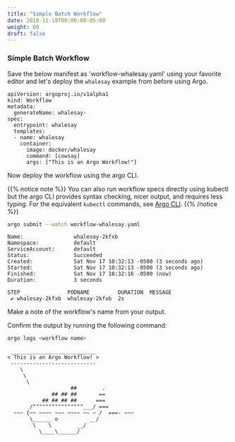 ```yaml
---
title: "Simple Batch Workflow"
date: 2018-11-18T00:00:00-05:00
weight: 60
draft: false
---
```


### Simple Batch Workflow

Save the below manifest as 'workflow-whalesay.yaml' using your favorite editor and let's deploy the `whalesay` example from before using Argo.

```
apiVersion: argoproj.io/v1alpha1
kind: Workflow
metadata:
  generateName: whalesay-
spec:
  entrypoint: whalesay
  templates:
  - name: whalesay
    container:
      image: docker/whalesay
      command: [cowsay]
      args: ["This is an Argo Workflow!"]
```

Now deploy the workflow using the argo CLI.

{{% notice note %}}
You can also run workflow specs directly using kubectl but the argo CLI provides syntax checking, nicer output, and requires less typing. For the equivalent `kubectl` commands, see [Argo CLI](https://argoproj.github.io/docs/argo/examples/readme.html#argo-cli).
{{% /notice %}}

```bash
argo submit --watch workflow-whalesay.yaml
```

```output
Name:                whalesay-2kfxb
Namespace:           default
ServiceAccount:      default
Status:              Succeeded
Created:             Sat Nov 17 10:32:13 -0500 (3 seconds ago)
Started:             Sat Nov 17 10:32:13 -0500 (3 seconds ago)
Finished:            Sat Nov 17 10:32:16 -0500 (now)
Duration:            3 seconds

STEP               PODNAME         DURATION  MESSAGE
 ✔ whalesay-2kfxb  whalesay-2kfxb  2s        
```
Make a note of the workflow's name from your output.

Confirm the output by running the following command:

```bash
argo logs <workflow name>
```

```output
 ___________________________ 
< This is an Argo Workflow! >
 --------------------------- 
    \
     \
      \     
                    ##        .            
              ## ## ##       ==            
           ## ## ## ##      ===            
       /""""""""""""""""___/ ===        
  ~~~ {~~ ~~~~ ~~~ ~~~~ ~~ ~ /  ===- ~~~   
       \______ o          __/            
        \    \        __/             
          \____\______/   
```